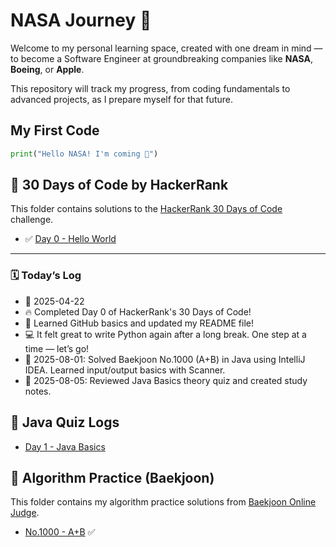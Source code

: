 # NASA Journey 🚀

Welcome to my personal learning space, created with one dream in mind —  
to become a Software Engineer at groundbreaking companies like **NASA**, **Boeing**, or **Apple**.

This repository will track my progress, from coding fundamentals to advanced projects, as I prepare myself for that future.


## My First Code
```python
print("Hello NASA! I'm coming 🚀")
```

## 🚀 30 Days of Code by HackerRank

This folder contains solutions to the [HackerRank 30 Days of Code](https://www.hackerrank.com/domains/tutorials/30-days-of-code) challenge.

- ✅ [Day 0 - Hello World](https://github.com/ShyunCho/nasa-journey/blob/main/30-days-of-code/day0-hello-world.py)
---

### 🗓️ Today’s Log

- 📅 2025-04-22
- 🔥 Completed Day 0 of HackerRank's 30 Days of Code!
- 🧠 Learned GitHub basics and updated my README file!
- 💻 It felt great to write Python again after a long break. One step at a time — let’s go!
- 📅 2025-08-01: Solved Baekjoon No.1000 (A+B) in Java using IntelliJ IDEA. Learned input/output basics with Scanner.
- 📅 2025-08-05: Reviewed Java Basics theory quiz and created study notes.

## 📘 Java Quiz Logs
- [Day 1 - Java Basics](theory/day1-java-basics.md)

## 🔢 Algorithm Practice (Baekjoon)
This folder contains my algorithm practice solutions from [Baekjoon Online Judge](https://www.acmicpc.net/).

- [No.1000 - A+B](baekjoon/No1000.java) ✅

